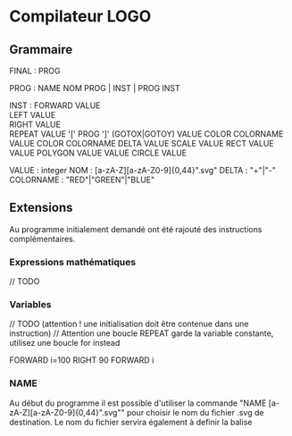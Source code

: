 # Compilateur LOGO

## Grammaire

FINAL : PROG

PROG : NAME NOM PROG | INST | PROG INST

INST :   FORWARD VALUE  
         LEFT VALUE  
         RIGHT VALUE  
         REPEAT VALUE '[' PROG ']'
         (GOTOX|GOTOY) VALUE
         COLOR COLORNAME VALUE
         COLOR COLORNAME DELTA VALUE
         SCALE VALUE
         RECT VALUE VALUE
         POLYGON VALUE VALUE
         CIRCLE VALUE

VALUE : integer
NOM : [a-zA-Z][a-zA-Z0-9]{0,44}".svg"
DELTA : "+"|"-"
COLORNAME : "RED"|"GREEN"|"BLUE"

## Extensions

Au programme initialement demandé ont été rajouté des instructions complémentaires.

### Expressions mathématiques
// TODO 

### Variables
// TODO (attention ! une initialisation doit être contenue dans une instruction)
// Attention une boucle REPEAT garde la variable constante, utilisez une boucle for instead

FORWARD i=100
RIGHT 90
FORWARD i

### NAME
Au début du programme il est possible d'utiliser la commande "NAME [a-zA-Z][a-zA-Z0-9]{0,44}".svg"" pour choisir le nom du fichier .svg de destination.
Le nom du fichier servira également à definir la balise <title> du fichier .svg.
Le nom utilisé est limité à 45 caractères alphanumériques, doit obligatoirement commencer par une lettre (minuscule ou majuscule) et terminer par l'extension ".svg".

### SCALE S
Après cette instruction, tous les déplacements effectués seront S (VALUE) fois plus grands.

### COLOR
// TODO et TODO deltas

### HIDE / SHOW
// TODO

### GOTO 
// TODO

### Aliases
Un alias est un terminal qui au sera interprété en une suite d'instructions à la lecture.

#### RECT L H 
Trace un rectangle de largeur L (VALUE) et de hauteur H (VALUE).

#### POLYGON N L
Trace un polygone régulier de N (VALUE) côtés de longueur L (VALUE).

#### CIRCLE S
Trace un cercle en se mettant à l'échelle S (VALUE).